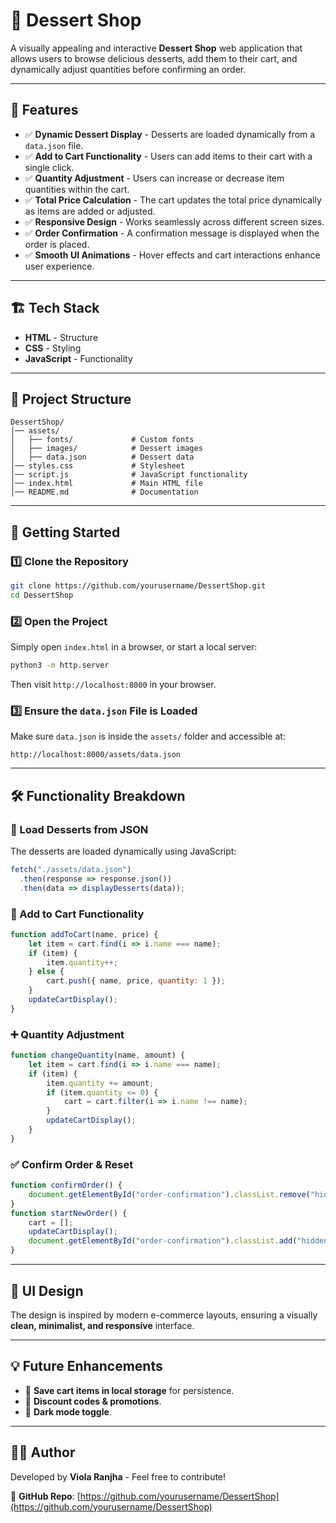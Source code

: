 # 🍰 Dessert Shop

A visually appealing and interactive **Dessert Shop** web application that allows users to browse delicious desserts, add them to their cart, and dynamically adjust quantities before confirming an order.

---

## 📌 Features

- ✅ **Dynamic Dessert Display** - Desserts are loaded dynamically from a `data.json` file.
- ✅ **Add to Cart Functionality** - Users can add items to their cart with a single click.
- ✅ **Quantity Adjustment** - Users can increase or decrease item quantities within the cart.
- ✅ **Total Price Calculation** - The cart updates the total price dynamically as items are added or adjusted.
- ✅ **Responsive Design** - Works seamlessly across different screen sizes.
- ✅ **Order Confirmation** - A confirmation message is displayed when the order is placed.
- ✅ **Smooth UI Animations** - Hover effects and cart interactions enhance user experience.

---

## 🏗️ Tech Stack

- **HTML** - Structure
- **CSS** - Styling
- **JavaScript** - Functionality

---

## 📂 Project Structure
```
DessertShop/
│── assets/
│   ├── fonts/             # Custom fonts
│   ├── images/            # Dessert images
│   ├── data.json          # Dessert data
│── styles.css             # Stylesheet
│── script.js              # JavaScript functionality
│── index.html             # Main HTML file
│── README.md              # Documentation
```

---

## 🚀 Getting Started

### **1️⃣ Clone the Repository**
```sh
git clone https://github.com/yourusername/DessertShop.git
cd DessertShop
```

### **2️⃣ Open the Project**
Simply open `index.html` in a browser, or start a local server:
```sh
python3 -m http.server
```
Then visit `http://localhost:8000` in your browser.

### **3️⃣ Ensure the `data.json` File is Loaded**
Make sure `data.json` is inside the `assets/` folder and accessible at:
```
http://localhost:8000/assets/data.json
```

---

## 🛠️ Functionality Breakdown

### **📌 Load Desserts from JSON**
The desserts are loaded dynamically using JavaScript:
```js
fetch("./assets/data.json")
  .then(response => response.json())
  .then(data => displayDesserts(data));
```

### **🛒 Add to Cart Functionality**
```js
function addToCart(name, price) {
    let item = cart.find(i => i.name === name);
    if (item) {
        item.quantity++;
    } else {
        cart.push({ name, price, quantity: 1 });
    }
    updateCartDisplay();
}
```

### **➕ Quantity Adjustment**
```js
function changeQuantity(name, amount) {
    let item = cart.find(i => i.name === name);
    if (item) {
        item.quantity += amount;
        if (item.quantity <= 0) {
            cart = cart.filter(i => i.name !== name);
        }
        updateCartDisplay();
    }
}
```

### **✅ Confirm Order & Reset**
```js
function confirmOrder() {
    document.getElementById("order-confirmation").classList.remove("hidden");
}
function startNewOrder() {
    cart = [];
    updateCartDisplay();
    document.getElementById("order-confirmation").classList.add("hidden");
}
```

---

## 🎨 UI Design
The design is inspired by modern e-commerce layouts, ensuring a visually **clean, minimalist, and responsive** interface.

---

## 💡 Future Enhancements
- 🔹 **Save cart items in local storage** for persistence.  
- 🔹 **Discount codes & promotions**.  
- 🔹 **Dark mode toggle**.  

---

## 👩‍💻 Author
Developed by **Viola Ranjha** - Feel free to contribute!

📌 **GitHub Repo**: [https://github.com/yourusername/DessertShop](https://github.com/yourusername/DessertShop)

